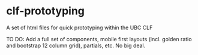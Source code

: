 clf-prototyping
===============

A set of html files for quick prototyping within the UBC CLF

TO DO:
Add a full set of components, mobile first layouts (incl. golden ratio and bootstrap 12 column grid), partials, etc. No big deal.
